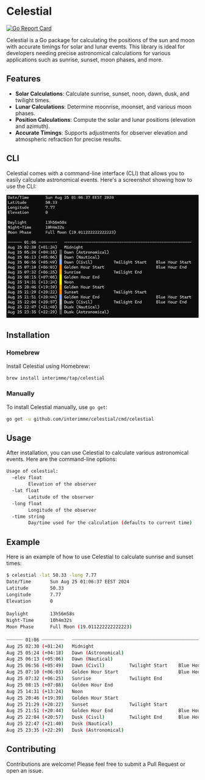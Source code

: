 # Celestial 
[![Go Report Card](https://goreportcard.com/badge/github.com/interimme/celestial)](https://goreportcard.com/report/github.com/interimme/celestial)

Celestial is a Go package for calculating the positions of the sun and moon with accurate timings for solar and lunar events. This library is ideal for developers needing precise astronomical calculations for various applications such as sunrise, sunset, moon phases, and more.

## Features

- **Solar Calculations**: Calculate sunrise, sunset, noon, dawn, dusk, and twilight times.
- **Lunar Calculations**: Determine moonrise, moonset, and various moon phases.
- **Position Calculations**: Compute the solar and lunar positions (elevation and azimuth).
- **Accurate Timings**: Supports adjustments for observer elevation and atmospheric refraction for precise results.

## CLI

Celestial comes with a command-line interface (CLI) that allows you to easily calculate astronomical events. Here's a screenshot showing how to use the CLI:

![Celestial CLI](CLI_celestial.png)

## Installation

### Homebrew

Install Celestial using Homebrew:

```bash
brew install interimme/tap/celestial
```

### Manually

To install Celestial manually, use `go get`:

```bash
go get -u github.com/interimme/celestial/cmd/celestial
```

## Usage

After installation, you can use Celestial to calculate various astronomical events. Here are the command-line options:

```bash
Usage of celestial:
  -elev float
        Elevation of the observer
  -lat float
        Latitude of the observer
  -long float
        Longitude of the observer
  -time string
        Day/time used for the calculation (defaults to current time)
```

## Example

Here is an example of how to use Celestial to calculate sunrise and sunset times:

```bash
$ celestial -lat 50.33 -long 7.77
Date/Time       Sun Aug 25 01:06:37 EEST 2024
Latitude        50.33
Longitude       7.77
Elevation       0

Daylight        13h56m58s
Night-Time      10h4m32s
Moon Phase      Full Moon (19.011222222222223)

┈┈┈┈┈┈ 01:06 ┈┈┈┈┈┈┈┈   ┈┈┈┈┈┈┈┈┈┈┈┈┈┈┈┈┈┈┈┈┈┈┈┈┈┈┈┈┈┈┈┈┈┈┈┈┈┈┈┈┈┈┈┈┈┈┈┈┈┈┈┈┈┈
Aug 25 02:30 (+01:24)   Midnight
Aug 25 05:24 (+04:18)   Dawn (Astronomical)
Aug 25 06:13 (+05:06)   Dawn (Nautical)
Aug 25 06:56 (+05:49)   Dawn (Civil)         Twilight Start    Blue Hour Start
Aug 25 07:10 (+06:03)   Golden Hour Start                      Blue Hour End
Aug 25 07:32 (+06:25)   Sunrise              Twilight End
Aug 25 08:15 (+07:08)   Golden Hour End
Aug 25 14:31 (+13:24)   Noon
Aug 25 20:46 (+19:39)   Golden Hour Start
Aug 25 21:29 (+20:22)   Sunset               Twilight Start
Aug 25 21:51 (+20:44)   Golden Hour End                        Blue Hour Start
Aug 25 22:04 (+20:57)   Dusk (Civil)         Twilight End      Blue Hour End
Aug 25 22:47 (+21:40)   Dusk (Nautical)
Aug 25 23:35 (+22:29)   Dusk (Astronomical)
```

## Contributing

Contributions are welcome! Please feel free to submit a Pull Request or open an issue.
